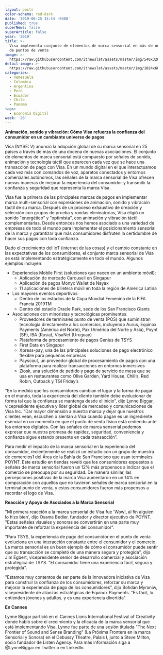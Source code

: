 ```yaml
---
layout: posts
color-schema: red-dark
date: '2019-06-25 15:54 -0400'
published: true
superNews: false
superArticle: false
year: '2019'
title: >-
  Visa implementa conjunto de elementos de marca sensorial en más de un millón
  de puntos de venta
image: >-
  https://raw.githubusercontent.com/itnewslat/assets/master/img/540x320/Visa-tarjeta-p.jpg
detail-image: >-
  https://raw.githubusercontent.com/itnewslat/assets/master/img/1024x680/Visa-tarjeta-g.jpg
categories:
  - Venezuela
  - Colombia
  - Argentina
  - Perú
  - Ecuador
  - Chile
  - Panama
tags:
  - Economía Digital
week: '26'
---
```

**Animación, sonido y vibración: Cómo Visa refuerza la confianza del consumidor en un cambiante universo de pagos**

Visa (NYSE: V) anunció la adopción global de su marca sensorial en 25 países a través de más de una docena de nuevas asociaciones. El conjunto de elementos de marca sensorial está compuesto por señales de sonido, animación y tecnología táctil que aparecen cada vez que se hace una transacción de pago con Visa. En un mundo digital en el que interactuamos cada vez más con comandos de voz, aparatos conectados y entornos comerciales autónomos, las señales de la marca sensorial de Visa ofrecen nuevas maneras de mejorar la experiencia del consumidor y transmitir la confianza y seguridad que representa la marca Visa. 
 
Visa fue la primera de las principales marcas de pagos en implementar marca multi-sensorial con expresiones de animación, sonido y vibración táctil de su marca. Después de un proceso exhaustivo de creación y selección con grupos de prueba y rondas eliminatorias, Visa eligió un sonido "energético" y "optimista", con animación y vibración táctil complementarias. Desde entonces nos hemos asociado a una variedad de empresas de todo el mundo para implementar el posicionamiento sensorial de la marca y garantizar que más consumidores disfruten la certidumbre de hacer sus pagos con toda confianza. 
 
Dado el crecimiento del IoT (internet de las cosas) y el cambio constante en las expectativas de los consumidores, el conjunto marca sensorial de Visa se está implementando estratégicamente en todo el mundo. Algunos ejemplos incluyen:
- Experiencias Mobile First (soluciones que nacen en un ambiente móvil): 
  - Aplicación de mercado Carousell en Singapur 
  - Aplicación de pagos Monyx Wallet de Nayax 
  - 11 aplicaciones de billetera móvil en toda la región de América Latina
- Los mayores eventos deportivos:
  - Dentro de los estadios de la Copa Mundial Femenina de la FIFA Francia 2019TM
  - Dentro del estadio Oracle Park, sede de los San Francisco Giants
- Asociaciones con minoristas y tecnológicas prominentes:
  - Proveedores de terminales punto de venta (POS) que suministran tecnología directamente a los comercios, incluyendo Aurus, Equinox Payments (América del Norte), Pax (América del Norte y Asia), Poynt (SF), IBA (Rusia), VisaNet (Uruguay)
  - Plataforma de procesamiento de pagos Genius de TSYS 
  - First Data en Singapur
  - Xpress-pay, una de las principales soluciones de pago electrónico flexible para pequeñas empresas
  - Payscout, un proveedor global de procesamiento de pagos con una plataforma para realizar transacciones en entornos inmersivos
  - Ziosk, una solución de pedido y pago de servicio de mesa que se usa en restaurantes como Olive Garden, Yard House, Chili’s, Red Robin, Outback y TGI Friday’s
 
"En la medida que los consumidores cambian el lugar y la forma de pagar en el mundo, toda la experiencia del cliente también debe evolucionar de forma tal que la confianza se mantenga desde el inicio", dijo Lynne Biggar, vicepresidente ejecutiva y líder global de mercadeo y comunicaciones de Visa Inc. "Dar mayor dimensión a nuestra marca y dejar que nuestros clientes vean, escuchen o sientan a Visa cuando pagan es un ingrediente esencial en un momento en que el punto de venta físico está cediendo ante los entornos digitales. Con las señales de marca sensorial podemos expresar que nuestra promesa de rapidez, seguridad, conveniencia y confianza sigue estando presente en cada transacción”.
 
Para medir el impacto de la marca sensorial en la experiencia del consumidor, recientemente se realizó un estudio con un grupo de muestra de comercios1 del Área de la Bahía de San Francisco que usan terminales POYNT. Este estudio en tiendas reveló que los consumidores expuestos a señales de marca sensorial fueron un 12% más propensos a indicar que el comercio se preocupa por su seguridad. De manera similar, las percepciones positivas de la marca Visa aumentaron en un 14% en comparación con aquellos que no tuvieron señales de marca sensorial en la terminal punto de venta, y estos consumidores fueron más propensos a recordar el logo de Visa. 
 
**Reacción y Apoyo de Asociados a la Marca Sensorial**

"Mi primera reacción a la marca sensorial de Visa fue 'Wow!, al fin alguien lo hizo bien', dijo Osama Bedier, fundador y director ejecutivo de POYNT. "Estas señales visuales y sonoras se convertirán en una parte muy importante de reforzar la experiencia del consumidor".
 
"Para TSYS, la experiencia de pago del consumidor en el punto de venta evoluciona en una interacción constante entre el consumidor y el comercio. La marca sensorial es un buen ejemplo de cómo el consumidor puede sentir que su transacción se completó de una manera segura y protegida", dijo Jim Egbert, vicepresidente senior de desarrollo comercial y asociación estratégica de TSYS. "El consumidor tiene una experiencia fácil, segura y protegida".
 
"Estamos muy contentos de ser parte de la innovadora iniciativa de Visa para construir la confianza de los consumidores, reforzar su marca y mejorar la experiencia de pago de los consumidores", dijo Bohdan Myroniw, vicepresidente de alianzas estratégicas de Equinox Payments. "Es fácil, lo entienden jóvenes y adultos, y es una experiencia divertida".
 
**En Cannes**

Lynne Biggar partició en el Cannes Lions International Festival of Creativity donde habló sobre el crecimiento y la eficacia de la marca sensorial que está implementando Visa. Lynne fue parte de una sesión titulada "The Next Frontier of Sound and Sense Branding" (La Próxima Frontera en la marca Sensorial y Sonora) en el Debussy Theatre, Palais I, junto a Steve Milton, socio fundador de Listen Agency. Para más información siga a @LynneBiggar en Twitter o en LinkedIn.